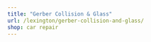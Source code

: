 ```yaml
---
title: "Gerber Collision & Glass"
url: /lexington/gerber-collision-and-glass/
shop: car repair
---
```

